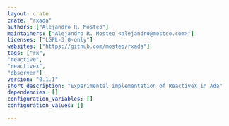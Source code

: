 ```yaml
---
layout: crate
crate: "rxada"
authors: ["Alejandro R. Mosteo"]
maintainers: ["Alejandro R. Mosteo <alejandro@mosteo.com>"]
licenses: ["LGPL-3.0-only"]
websites: ["https://github.com/mosteo/rxada"]
tags: ["rx",
"reactive",
"reactivex",
"observer"]
version: "0.1.1"
short_description: "Experimental implementation of ReactiveX in Ada"
dependencies: []
configuration_variables: []
configuration_values: []

---
```



